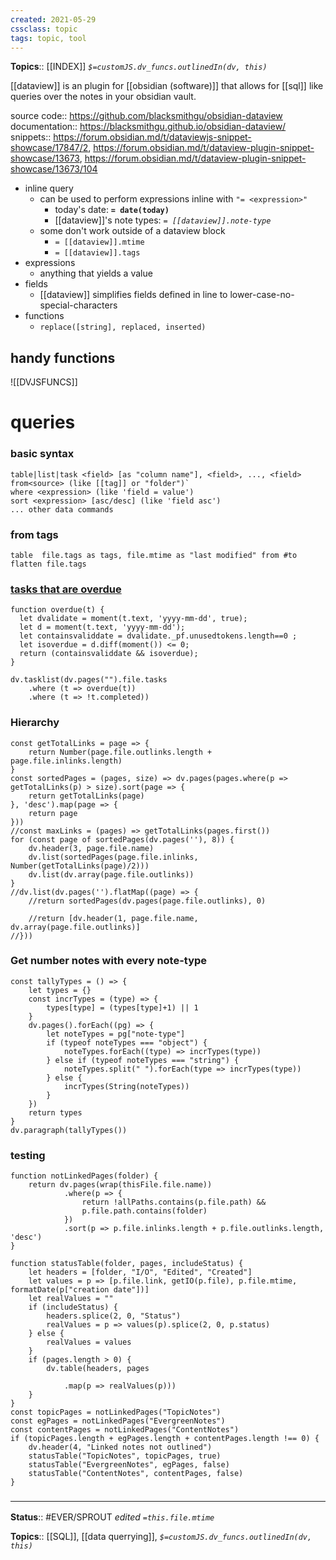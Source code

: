 ```yaml
---
created: 2021-05-29
cssclass: topic
tags: topic, tool
---
```



**Topics**:: [[INDEX]]
*`$=customJS.dv_funcs.outlinedIn(dv, this)`*

[[dataview]] is an plugin for [[obsidian (software)]] that allows for [[sql]] like queries over the notes in your obsidian vault.

source code:: https://github.com/blacksmithgu/obsidian-dataview
documentation:: https://blacksmithgu.github.io/obsidian-dataview/
snippets:: https://forum.obsidian.md/t/dataviewjs-snippet-showcase/17847/2, https://forum.obsidian.md/t/dataview-plugin-snippet-showcase/13673, https://forum.obsidian.md/t/dataview-plugin-snippet-showcase/13673/104


- inline query
	- can be used to perform expressions inline with `"= <expression>"`
		- today's date: **`= date(today)`** 
		- [[dataview]]'s note types: *`= [[dataview]].note-type`*
	- some don't work outside of a dataview block
		- `= [[dataview]].mtime`
		- `= [[dataview]].tags`
- expressions
	- anything that yields a value
- fields
	- [[dataview]] simplifies fields defined in line to lower-case-no-special-characters
- functions
	- `replace([string], replaced, inserted)`


## handy functions 
![[DVJSFUNCS]]
# queries

### basic syntax
```
table|list|task <field> [as "column name"], <field>, ..., <field> from<source> (like [[tag]] or "folder")`
where <expression> (like 'field = value')
sort <expression> [asc/desc] (like 'field asc')
... other data commands
```
### from tags
```dataviewx
table  file.tags as tags, file.mtime as "last modified" from #to
flatten file.tags
```

### [tasks that are overdue](https://forum.obsidian.md/t/dataviewjs-snippet-showcase/17847/23)
```dataviewjs
function overdue(t) {
  let dvalidate = moment(t.text, 'yyyy-mm-dd', true);
  let d = moment(t.text, 'yyyy-mm-dd');
  let containsvaliddate = dvalidate._pf.unusedtokens.length==0 ;
  let isoverdue = d.diff(moment()) <= 0;
  return (containsvaliddate && isoverdue);
}

dv.tasklist(dv.pages("").file.tasks
	.where (t => overdue(t))
	.where (t => !t.completed))
```
### Hierarchy
```dataviewjs
const getTotalLinks = page => {
	return Number(page.file.outlinks.length + page.file.inlinks.length) 
}
const sortedPages = (pages, size) => dv.pages(pages.where(p => getTotalLinks(p) > size).sort(page => {
	return getTotalLinks(page)
}, 'desc').map(page => {
	return page
}))
//const maxLinks = (pages) => getTotalLinks(pages.first())
for (const page of sortedPages(dv.pages(''), 8)) {
	dv.header(3, page.file.name)
	dv.list(sortedPages(page.file.inlinks, Number(getTotalLinks(page)/2)))
	dv.list(dv.array(page.file.outlinks))
}
//dv.list(dv.pages('').flatMap((page) => {
	//return sortedPages(dv.pages(page.file.outlinks), 0)

	//return [dv.header(1, page.file.name, dv.array(page.file.outlinks)]
//}))

```
### Get number notes with every note-type
```dataviewjs
const tallyTypes = () => {
	let types = {}
	const incrTypes = (type) => {
		types[type] = (types[type]+1) || 1
	}
	dv.pages().forEach((pg) => {
		let noteTypes = pg["note-type"]
		if (typeof noteTypes === "object") {
			noteTypes.forEach((type) => incrTypes(type))
		} else if (typeof noteTypes === "string") {
			noteTypes.split(" ").forEach(type => incrTypes(type)) 
		} else {
			incrTypes(String(noteTypes))
		}
	})
	return types
}
dv.paragraph(tallyTypes())
```
### testing
```
function notLinkedPages(folder) {
	return dv.pages(wrap(thisFile.file.name))
			.where(p => {
				return !allPaths.contains(p.file.path) && 
				p.file.path.contains(folder) 
			})
			.sort(p => p.file.inlinks.length + p.file.outlinks.length, 'desc')
}

function statusTable(folder, pages, includeStatus) {
	let headers = [folder, "I/O", "Edited", "Created"]
	let values = p => [p.file.link, getIO(p.file), p.file.mtime, formatDate(p["creation date"])]
	let realValues = ""
	if (includeStatus) {
		headers.splice(2, 0, "Status")
		realValues = p => values(p).splice(2, 0, p.status)
	} else {
		realValues = values
	}
	if (pages.length > 0) {
		dv.table(headers, pages

			.map(p => realValues(p)))
	}
}
const topicPages = notLinkedPages("TopicNotes")
const egPages = notLinkedPages("EvergreenNotes")
const contentPages = notLinkedPages("ContentNotes")
if (topicPages.length + egPages.length + contentPages.length !== 0) {
	dv.header(4, "Linked notes not outlined")
	statusTable("TopicNotes", topicPages, true)
	statusTable("EvergreenNotes", egPages, false)
	statusTable("ContentNotes", contentPages, false)
}
```

### <hr class="footnote"/>

**Status**:: #EVER/SPROUT 
*edited `=this.file.mtime`*

**Topics**:: [[SQL]], [[data querrying]], 
*`$=customJS.dv_funcs.outlinedIn(dv, this)`*

